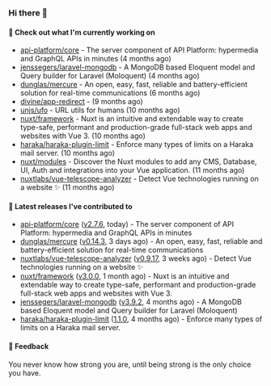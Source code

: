 ### Hi there 👋

#### 👷 Check out what I'm currently working on

- [api-platform/core](https://github.com/api-platform/core) - The server component of API Platform: hypermedia and GraphQL APIs in minutes (4 months ago)
- [jenssegers/laravel-mongodb](https://github.com/jenssegers/laravel-mongodb) - A MongoDB based Eloquent model and Query builder for Laravel (Moloquent) (4 months ago)
- [dunglas/mercure](https://github.com/dunglas/mercure) - An open, easy, fast, reliable and battery-efficient solution for real-time communications (6 months ago)
- [divine/app-redirect](https://github.com/divine/app-redirect) -  (9 months ago)
- [unjs/ufo](https://github.com/unjs/ufo) - URL utils for humans (10 months ago)
- [nuxt/framework](https://github.com/nuxt/framework) - Nuxt is an intuitive and extendable way to create type-safe, performant and production-grade full-stack web apps and websites with Vue 3. (10 months ago)
- [haraka/haraka-plugin-limit](https://github.com/haraka/haraka-plugin-limit) - Enforce many types of limits on a Haraka mail server. (10 months ago)
- [nuxt/modules](https://github.com/nuxt/modules) - Discover the Nuxt modules to add any CMS, Database, UI, Auth and integrations into your Vue application. (11 months ago)
- [nuxtlabs/vue-telescope-analyzer](https://github.com/nuxtlabs/vue-telescope-analyzer) - Detect Vue technologies running on a website ✨ (11 months ago)

#### 🔭 Latest releases I've contributed to

- [api-platform/core](https://github.com/api-platform/core) ([v2.7.6](https://github.com/api-platform/core/releases/tag/v2.7.6), today) - The server component of API Platform: hypermedia and GraphQL APIs in minutes
- [dunglas/mercure](https://github.com/dunglas/mercure) ([v0.14.3](https://github.com/dunglas/mercure/releases/tag/v0.14.3), 3 days ago) - An open, easy, fast, reliable and battery-efficient solution for real-time communications
- [nuxtlabs/vue-telescope-analyzer](https://github.com/nuxtlabs/vue-telescope-analyzer) ([v0.9.17](https://github.com/nuxtlabs/vue-telescope-analyzer/releases/tag/v0.9.17), 3 weeks ago) - Detect Vue technologies running on a website ✨
- [nuxt/framework](https://github.com/nuxt/framework) ([v3.0.0](https://github.com/nuxt/framework/releases/tag/v3.0.0), 1 month ago) - Nuxt is an intuitive and extendable way to create type-safe, performant and production-grade full-stack web apps and websites with Vue 3.
- [jenssegers/laravel-mongodb](https://github.com/jenssegers/laravel-mongodb) ([v3.9.2](https://github.com/jenssegers/laravel-mongodb/releases/tag/v3.9.2), 4 months ago) - A MongoDB based Eloquent model and Query builder for Laravel (Moloquent)
- [haraka/haraka-plugin-limit](https://github.com/haraka/haraka-plugin-limit) ([1.1.0](https://github.com/haraka/haraka-plugin-limit/releases/tag/1.1.0), 4 months ago) - Enforce many types of limits on a Haraka mail server.

#### 💬 Feedback
You never know how strong you are, until being strong is the only choice you have.
